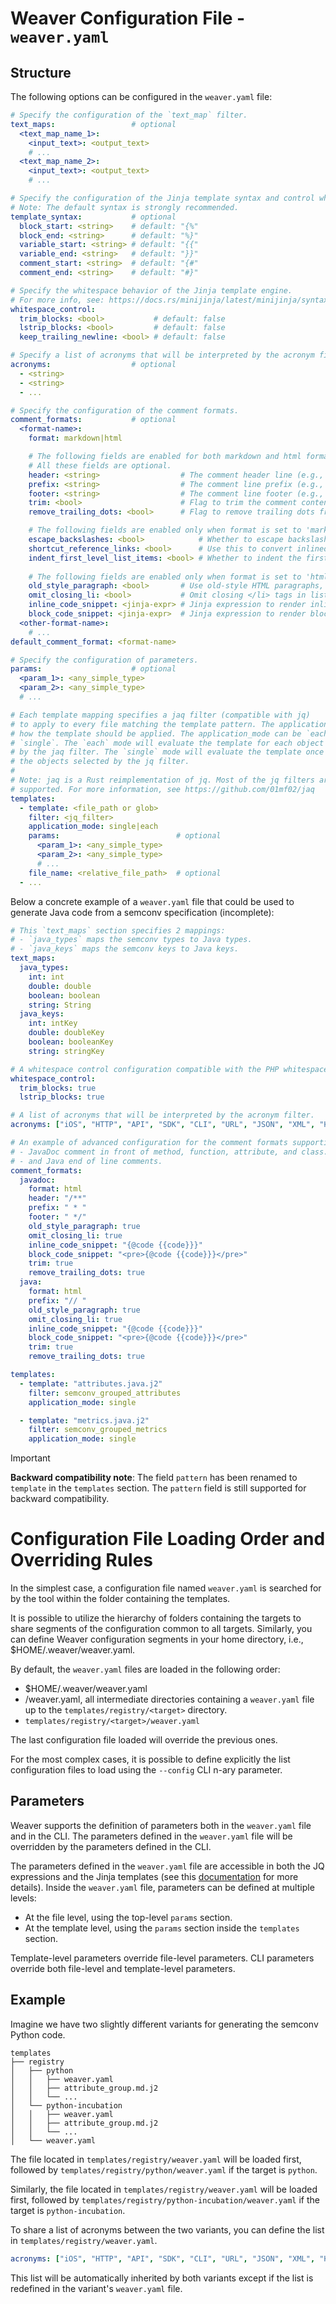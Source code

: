 # Weaver Configuration File - `weaver.yaml`

## Structure

The following options can be configured in the `weaver.yaml` file:

```yaml
# Specify the configuration of the `text_map` filter.
text_maps:                 # optional
  <text_map_name_1>:
    <input_text>: <output_text>
    # ...
  <text_map_name_2>:
    <input_text>: <output_text>
    # ...

# Specify the configuration of the Jinja template syntax and control whitespace behavior.
# Note: The default syntax is strongly recommended.
template_syntax:           # optional
  block_start: <string>    # default: "{%"
  block_end: <string>      # default: "%}"
  variable_start: <string> # default: "{{"
  variable_end: <string>   # default: "}}"
  comment_start: <string>  # default: "{#"
  comment_end: <string>    # default: "#}"

# Specify the whitespace behavior of the Jinja template engine.
# For more info, see: https://docs.rs/minijinja/latest/minijinja/syntax/index.html#whitespace-control
whitespace_control:
  trim_blocks: <bool>           # default: false
  lstrip_blocks: <bool>         # default: false
  keep_trailing_newline: <bool> # default: false

# Specify a list of acronyms that will be interpreted by the acronym filter. 
acronyms:                  # optional
  - <string>
  - <string>
  - ...

# Specify the configuration of the comment formats.
comment_formats:           # optional
  <format-name>:
    format: markdown|html

    # The following fields are enabled for both markdown and html formats
    # All these fields are optional.
    header: <string>                  # The comment header line (e.g., `/**`)
    prefix: <string>                  # The comment line prefix (e.g., ` * `)
    footer: <string>                  # The comment line footer (e.g., ` */`)
    trim: <bool>                      # Flag to trim the comment content (default: true). 
    remove_trailing_dots: <bool>      # Flag to remove trailing dots from the comment content (default: false).

    # The following fields are enabled only when format is set to 'markdown'
    escape_backslashes: <bool>            # Whether to escape backslashes in the markdown (default: false).
    shortcut_reference_links: <bool>      # Use this to convert inlined links into shortcut reference links, similar to those in Go documentation (default: false).
    indent_first_level_list_items: <bool> # Whether to indent the first level of list items in the markdown (default: false).
  
    # The following fields are enabled only when format is set to 'html'
    old_style_paragraph: <bool>       # Use old-style HTML paragraphs, i.e. single <p> tag (default: false)
    omit_closing_li: <bool>           # Omit closing </li> tags in lists (default: false)
    inline_code_snippet: <jinja-expr> # Jinja expression to render inline code (default: "<c>{{code}}</c>").
    block_code_snippet: <jinja-expr>  # Jinja expression to render block code (default: "<pre>\n{{code}}\n</pre>").
  <other-format-name>:
    # ...
default_comment_format: <format-name>

# Specify the configuration of parameters.
params:                    # optional
  <param_1>: <any_simple_type>
  <param_2>: <any_simple_type>
  # ...

# Each template mapping specifies a jaq filter (compatible with jq)
# to apply to every file matching the template pattern. The application_mode specifies
# how the template should be applied. The application_mode can be `each` or
# `single`. The `each` mode will evaluate the template for each object selected
# by the jaq filter. The `single` mode will evaluate the template once with all
# the objects selected by the jq filter.
#
# Note: jaq is a Rust reimplementation of jq. Most of the jq filters are
# supported. For more information, see https://github.com/01mf02/jaq
templates:
  - template: <file_path or glob>
    filter: <jq_filter>
    application_mode: single|each
    params:                          # optional
      <param_1>: <any_simple_type>
      <param_2>: <any_simple_type>
      # ...
    file_name: <relative_file_path>  # optional
  - ...
```

Below a concrete example of a `weaver.yaml` file that could be used to generate Java code
from a semconv specification (incomplete):

```yaml
# This `text_maps` section specifies 2 mappings:
# - `java_types` maps the semconv types to Java types.
# - `java_keys` maps the semconv keys to Java keys.
text_maps:
  java_types:
    int: int
    double: double
    boolean: boolean
    string: String
  java_keys:
    int: intKey
    double: doubleKey
    boolean: booleanKey
    string: stringKey

# A whitespace control configuration compatible with the PHP whitespace control behavior (recommended).
whitespace_control:
  trim_blocks: true
  lstrip_blocks: true

# A list of acronyms that will be interpreted by the acronym filter.
acronyms: ["iOS", "HTTP", "API", "SDK", "CLI", "URL", "JSON", "XML", "HTML"]

# An example of advanced configuration for the comment formats supporting both
# - JavaDoc comment in front of method, function, attribute, and class.
# - and Java end of line comments.
comment_formats:
  javadoc:
    format: html
    header: "/**"
    prefix: " * "
    footer: " */"
    old_style_paragraph: true
    omit_closing_li: true
    inline_code_snippet: "{@code {{code}}}"
    block_code_snippet: "<pre>{@code {{code}}}</pre>"
    trim: true
    remove_trailing_dots: true
  java:
    format: html
    prefix: "// "
    old_style_paragraph: true
    omit_closing_li: true
    inline_code_snippet: "{@code {{code}}}"
    block_code_snippet: "<pre>{@code {{code}}}</pre>"
    trim: true
    remove_trailing_dots: true

templates:
  - template: "attributes.java.j2"
    filter: semconv_grouped_attributes
    application_mode: single

  - template: "metrics.java.j2"
    filter: semconv_grouped_metrics
    application_mode: single
```
 
> [!IMPORTANT]
> **Backward compatibility note**: The field `pattern` has been renamed to `template` in the
> `templates` section. The `pattern` field is still supported for backward compatibility.

# Configuration File Loading Order and Overriding Rules

In the simplest case, a configuration file named `weaver.yaml` is searched for by
the tool within the folder containing the templates. 

It is possible to utilize the hierarchy of folders containing the targets to share
segments of the configuration common to all targets. Similarly, you can define
Weaver configuration segments in your home directory, i.e., $HOME/.weaver/weaver.yaml.

By default, the `weaver.yaml` files are loaded in the following order:

- $HOME/.weaver/weaver.yaml
- /weaver.yaml, all intermediate directories containing a `weaver.yaml` file up to the
  `templates/registry/<target>` directory.
- `templates/registry/<target>/weaver.yaml`

The last configuration file loaded will override the previous ones.

For the most complex cases, it is possible to define explicitly the list configuration
files to load using the `--config` CLI n-ary parameter.

## Parameters

Weaver supports the definition of parameters both in the `weaver.yaml` file and in the CLI.
The parameters defined in the `weaver.yaml` file will be overridden by the parameters
defined in the CLI.

The parameters defined in the `weaver.yaml` file are accessible in both the JQ expressions
and the Jinja templates (see this [documentation](/crates/weaver_forge/README.md) for more
details). Inside the `weaver.yaml` file, parameters can be defined at multiple levels:
- At the file level, using the top-level `params` section.
- At the template level, using the `params` section inside the `templates` section.

Template-level parameters override file-level parameters. CLI parameters override both
file-level and template-level parameters.

## Example

Imagine we have two slightly different variants for generating the semconv Python code.

```
templates
├── registry
│   ├── python
│   │   ├── weaver.yaml
│   │   ├── attribute_group.md.j2
│   │   └── ...
│   └── python-incubation
│   │   ├── weaver.yaml
│   │   ├── attribute_group.md.j2
│   │   └── ...
│   └── weaver.yaml
```

The file located in `templates/registry/weaver.yaml` will be loaded first, followed by
`templates/registry/python/weaver.yaml` if the target is `python`.

Similarly, the file located in `templates/registry/weaver.yaml` will be loaded first,
followed by `templates/registry/python-incubation/weaver.yaml` if the target is
`python-incubation`.

To share a list of acronyms between the two variants, you can define the list in
`templates/registry/weaver.yaml`.

```yaml
acronyms: ["iOS", "HTTP", "API", "SDK", "CLI", "URL", "JSON", "XML", "HTML"]
```

This list will be automatically inherited by both variants except if the list
is redefined in the variant's `weaver.yaml` file.